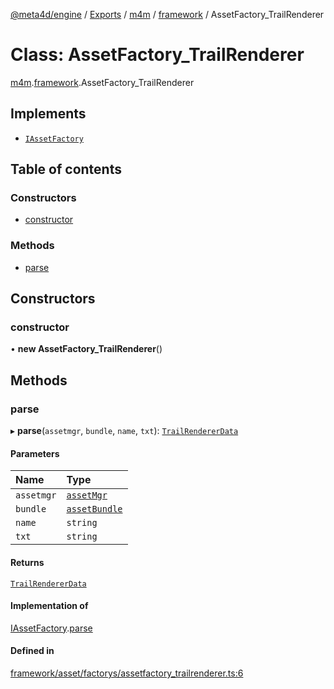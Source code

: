 [@meta4d/engine](../README.md) / [Exports](../modules.md) / [m4m](../modules/m4m.md) / [framework](../modules/m4m.framework.md) / AssetFactory\_TrailRenderer

# Class: AssetFactory\_TrailRenderer

[m4m](../modules/m4m.md).[framework](../modules/m4m.framework.md).AssetFactory_TrailRenderer

## Implements

- [`IAssetFactory`](../interfaces/m4m.framework.IAssetFactory.md)

## Table of contents

### Constructors

- [constructor](m4m.framework.AssetFactory_TrailRenderer.md#constructor)

### Methods

- [parse](m4m.framework.AssetFactory_TrailRenderer.md#parse)

## Constructors

### constructor

• **new AssetFactory_TrailRenderer**()

## Methods

### parse

▸ **parse**(`assetmgr`, `bundle`, `name`, `txt`): [`TrailRendererData`](m4m.framework.TrailRendererData.md)

#### Parameters

| Name | Type |
| :------ | :------ |
| `assetmgr` | [`assetMgr`](m4m.framework.assetMgr.md) |
| `bundle` | [`assetBundle`](m4m.framework.assetBundle.md) |
| `name` | `string` |
| `txt` | `string` |

#### Returns

[`TrailRendererData`](m4m.framework.TrailRendererData.md)

#### Implementation of

[IAssetFactory](../interfaces/m4m.framework.IAssetFactory.md).[parse](../interfaces/m4m.framework.IAssetFactory.md#parse)

#### Defined in

[framework/asset/factorys/assetfactory_trailrenderer.ts:6](https://github.com/meta4d-me/meta4d-engine/blob/cf6bfe6/src/framework/asset/factorys/assetfactory_trailrenderer.ts#L6)
